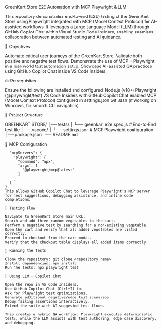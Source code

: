 GreenKart Store E2E Automation with MCP Playwright & LLM

This repository demonstrates end-to-end (E2E) testing of the GreenKart Store using Playwright integrated with MCP (Model Context Protocol) for AI-assisted workflows. It leverages a Large Language Model (LLM) through GitHub Copilot Chat within Visual Studio Code Insiders, enabling seamless collaboration between automated testing and AI guidance.

📌 Objectives

Automate critical user journeys of the GreenKart Store.
Validate both positive and negative test flows.
Demonstrate the use of MCP + Playwright in a real-world test automation setup.
Showcase AI-assisted QA practices using GitHub Copilot Chat inside VS Code Insiders.

⚙️ Prerequisites

Ensure the following are installed and configured:
Node.js (v18+)
Playwright (@playwright/test)
VS Code Insiders with GitHub Copilot Chat enabled
MCP (Model Context Protocol) configured in settings.json
Git Bash (if working on Windows, for smooth CLI navigation)

📂 Project Structure

GREENKART STORE/
│── tests/
│   └── greenkart.e2e.spec.js     # End-to-End test file
│── .vscode/
│   └── settings.json             # MCP Playwright configuration
│── package.json
│── README.md

🔧 MCP Configuration

```{
  "mcpServers": {
    "playwright": {
      "command": "npx",
      "args": [
        "@playwright/mcp@latest"
      ]
    }
  }
}
This allows GitHub Copilot Chat to leverage Playwright’s MCP server for test suggestions, debugging assistance, and inline code completions.

🧪 Testing Flow

Navigate to GreenKart Store main URL.
Search and add three random vegetables to the cart.
Perform a negative test by searching for a non-existing vegetable.
Open the cart and verify that all added vegetables are listed correctly.
Proceed to checkout from the cart modal.
Verify that the checkout table displays all added items correctly.

🚀 Running the Tests

Clone the repository: git clone <repository name>
Install dependencies: npm install
Run the tests: npx playwright test

🤖 Using LLM + Copilot Chat

Open the repo in VS Code Insiders.
Use GitHub Copilot Chat (Ctrl+I) to:
Ask for Playwright test optimizations.
Generate additional negative/edge test scenarios.
Debug failing assertions interactively.
Extend the suite with AI-suggested test flows.

This creates a hybrid QA workflow: Playwright executes deterministic tests, while the LLM assists with test authoring, edge case discovery, and debugging.
